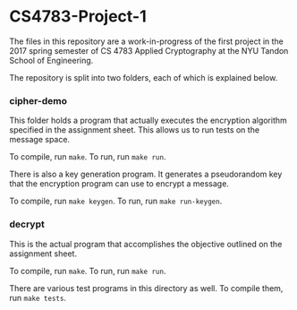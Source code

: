 # CS4783-Project-1

The files in this repository are a work-in-progress of the first project in the 2017 spring semester of CS 4783 Applied Cryptography at the NYU Tandon School of Engineering.

The repository is split into two folders, each of which is explained below.

### cipher-demo

This folder holds a program that actually executes the encryption algorithm specified in the assignment sheet. This allows us to run tests on the message space.

To compile, run `make`. To run, run `make run`.

There is also a key generation program. It generates a pseudorandom key that the encryption program can use to encrypt a message.

To compile, run `make keygen`. To run, run `make run-keygen`.

### decrypt

This is the actual program that accomplishes the objective outlined on the assignment sheet.

To compile, run `make`. To run, run `make run`.

There are various test programs in this directory as well. To compile them, run `make tests`.
